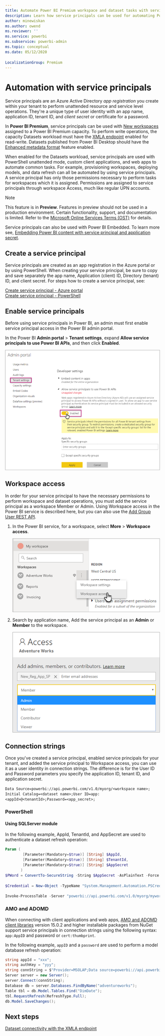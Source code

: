 ```yaml
---
title: Automate Power BI Premium workspace and dataset tasks with service principals | Microsoft Docs
description: Learn how service principals can be used for automating Power BI Premium workspace and dataset administrative tasks.
author: minewiskan
ms.author: owend
ms.reviewer: ''
ms.service: powerbi
ms.subservice: powerbi-admin
ms.topic: conceptual
ms.date: 05/12/2020

LocalizationGroup: Premium
---
```

# Automation with service principals

Service principals are an Azure Active Directory *app registration* you create within your tenant to perform unattended resource and service level operations. They're a unique type of user identity with an app name, application ID, tenant ID, and *client secret* or certificate for a password.  

In **Power BI Premium**, service principals can be used with [New workspaces](../collaborate-share/service-new-workspaces.md) assigned to a Power BI Premium capacity. To perform write operations, the capacity Datasets workload must have the [XMLA endpoint](service-premium-connect-tools.md#enable-xmla-read-write) enabled for read-write. Datasets published from Power BI Desktop should have the [Enhanced metadata format](../connect-data/desktop-enhanced-dataset-metadata.md) feature enabled. 

When enabled for the Datasets workload, service principals are used with PowerShell unattended mode, custom client applications, and web apps to automate common tasks. For example, provisioning workspaces, deploying models, and data refresh can all be automated by using service principals. A service principal has only those permissions necessary to perform tasks for workspaces which it is assigned. Permissions are assigned to service principals through workspace Access, much like regular UPN accounts.

> [!NOTE]
> This feature is in **Preview**. Features in preview should not be used in a production environment. Certain functionality, support, and documentation is limited.  Refer to the [Microsoft Online Services Terms (OST)](https://www.microsoft.com/licensing/product-licensing/products?rtc=1) for details.

Service principals can also be used with Power BI Embedded. To learn more see, [Embedding Power BI content with service principal and application secret](../developer/embedded/embed-service-principal.md).

## Create a service principal

Service principals are created as an app registration in the Azure portal or by using PowerShell. When creating your service principal, be sure to copy and save separately the app name, Application (client) ID, Directory (tenant) ID, and client secret. For steps how to create a service principal, see:

[Create service principal - Azure portal](https://docs.microsoft.com/azure/active-directory/develop/howto-create-service-principal-portal)   
[Create service principal - PowerShell](https://docs.microsoft.com/azure/active-directory/develop/howto-authenticate-service-principal-powershell)

## Enable service principals

Before using service principals in Power BI, an admin must first enable service principal access in the Power BI admin portal.

In the Power BI **Admin portal** > **Tenant settings**, expand **Allow service principals to use Power BI APIs**, and then click **Enabled**.

![Workspace settings](media/service-premium-service-principal/admin-portal.png)

## Workspace access

In order for your service principal to have the necessary permissions to perform workspace and dataset operations, you must add the service principal as a workspace Member or Admin. Using Workspace access in the Power BI service is described here, but you can also use the [Add Group User REST API](https://docs.microsoft.com/rest/api/power-bi/groups/addgroupuser).

1. In the Power BI service, for a workspace, select **More** > **Workspace access**.

    ![Workspace settings](media/service-premium-service-principal/workspace-access.png)

2. Search by application name, Add the service principal as an **Admin** or **Member** to the workspace.

    ![Workspace admin](media/service-premium-service-principal/add-service-principal-in-the-UI.png)

## Connection strings

Once you've created a service principal, enabled service principals for your tenant, and added the service principal to Workspace access, you can use it as a user identity in connection strings. The difference is for the User ID and Password parameters you specify the application ID, tenant ID, and application secret.

`Data Source=powerbi://api.powerbi.com/v1.0/myorg/<workspace name>; Initial Catalog=<dataset name>;User ID=app:<appId>@<tenantId>;Password=<app_secret>;`

### PowerShell

#### Using SQLServer module

In the following example, AppId, TenantId, and AppSecret are used to authenticate a dataset refresh operation:

```powershell
Param (
        [Parameter(Mandatory=$true)] [String] $AppId,
        [Parameter(Mandatory=$true)] [String] $TenantId,
        [Parameter(Mandatory=$true)] [String] $AppSecret
       )
$PWord = ConvertTo-SecureString -String $AppSecret -AsPlainText -Force

$Credential = New-Object -TypeName "System.Management.Automation.PSCredential" -ArgumentList $AppId, $PWord

Invoke-ProcessTable -Server "powerbi://api.powerbi.com/v1.0/myorg/myworkspace" -TableName "mytable" -Database "mydataset" -RefreshType "Full" -ServicePrincipal -ApplicationId $AppId -TenantId $TenantId -Credential $Credential
```

### AMO and ADOMD

When connecting with client applications and web apps, [AMO and ADOMD client libraries](https://docs.microsoft.com/azure/analysis-services/analysis-services-data-providers) version 15.0.2 and higher installable packages from NuGet support service principals in connection strings using the following syntax: `app:AppID` and password or `cert:thumbprint`.

In the following example, `appID` and a `password` are used to perform a model database refresh operation:

```csharp
string appId = "xxx";
string authKey = "yyy";
string connString = $"Provider=MSOLAP;Data source=powerbi://api.powerbi.com/v1.0/<tenant>/<workspacename>;Initial catalog=<datasetname>;User ID=app:{appId};Password={authKey};";
Server server = new Server();
server.Connect(connString);
Database db = server.Databases.FindByName("adventureworks");
Table tbl = db.Model.Tables.Find("DimDate");
tbl.RequestRefresh(RefreshType.Full);
db.Model.SaveChanges();
```

## Next steps

[Dataset connectivity with the XMLA endpoint](service-premium-connect-tools.md)  
